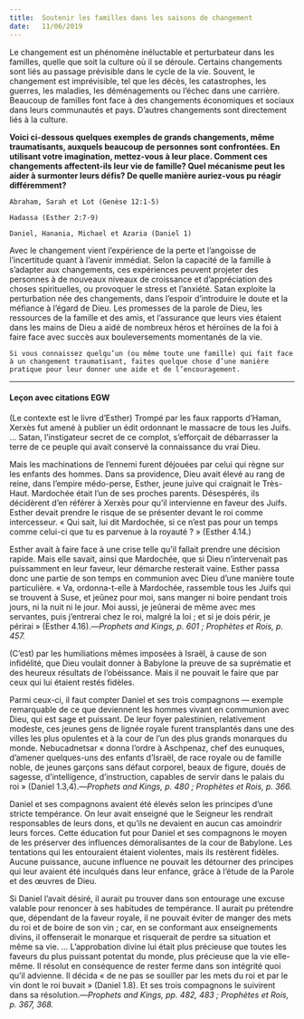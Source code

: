 ```yaml
---
title:  Soutenir les familles dans les saisons de changement
date:   11/06/2019
---
```


Le changement est un phénomène inéluctable et perturbateur dans les familles, quelle que soit la culture où il se déroule. Certains changements sont liés au passage prévisible dans le cycle de la vie. Souvent, le changement est imprévisible, tel que les décès, les catastrophes, les guerres, les maladies, les déménagements ou l’échec dans une carrière. Beaucoup de familles font face à des changements économiques et sociaux dans leurs communautés et pays. D’autres changements sont directement liés à la culture.

**Voici ci-dessous quelques exemples de grands changements, même traumatisants, auxquels beaucoup de personnes sont confrontées. En utilisant votre imagination, mettez-vous à leur place. Comment ces changements affectent-ils leur vie de famille? Quel mécanisme peut les aider à surmonter leurs défis? De quelle manière auriez-vous pu réagir différemment?**

`Abraham, Sarah et Lot (Genèse 12:1-5)`

`Hadassa (Esther 2:7-9)`

`Daniel, Hanania, Michael et Azaria (Daniel 1)`

Avec le changement vient l’expérience de la perte et l’angoisse de l’incertitude quant à l’avenir immédiat. Selon la capacité de la famille à s’adapter aux changements, ces expériences peuvent projeter des personnes à de nouveaux niveaux de croissance et d’appréciation des choses spirituelles, ou provoquer le stress et l’anxiété. Satan exploite la perturbation née des changements, dans l’espoir d’introduire le doute et la méfiance à l’égard de Dieu. Les promesses de la parole de Dieu, les ressources de la famille et des amis, et l’assurance que leurs vies étaient dans les mains de Dieu a aidé de nombreux héros et héroïnes de la foi à faire face avec succès aux bouleversements momentanés de la vie.

`Si vous connaissez quelqu’un (ou même toute une famille) qui fait face à un changement traumatisant, faites quelque chose d’une manière pratique pour leur donner une aide et de l’encouragement.` 

---

#### Leçon avec citations EGW

(Le contexte est le livre d’Esther) Trompé par les faux rapports d’Haman, Xerxès fut amené à publier un édit ordonnant le massacre de tous les Juifs. … Satan, l’instigateur secret de ce complot, s’efforçait de débarrasser la terre de ce peuple qui avait conservé la connaissance du vrai Dieu.

Mais les machinations de l’ennemi furent déjouées par celui qui règne sur les enfants des hommes. Dans sa providence, Dieu avait élevé au rang de reine, dans l’empire médo-perse, Esther, jeune juive qui craignait le Très-Haut. Mardochée était l’un de ses proches parents. Désespérés, ils décidèrent d’en référer à Xerxès pour qu’il intervienne en faveur des Juifs. Esther devait prendre le risque de se présenter devant le roi comme intercesseur. « Qui sait, lui dit Mardochée, si ce n’est pas pour un temps comme celui-ci que tu es parvenue à la royauté ? » (Esther 4.14.)

Esther avait à faire face à une crise telle qu’il fallait prendre une décision rapide. Mais elle savait, ainsi que Mardochée, que si Dieu n’intervenait pas puissamment en leur faveur, leur démarche resterait vaine. Esther passa donc une partie de son temps en communion avec Dieu d’une manière toute particulière. « Va, ordonna-t-elle à Mardochée, rassemble tous les Juifs qui se trouvent à Suse, et jeûnez pour moi, sans manger ni boire pendant trois jours, ni la nuit ni le jour. Moi aussi, je jeûnerai de même avec mes servantes, puis j’entrerai chez le roi, malgré la loi ; et si je dois périr, je périrai » (Esther 4.16).—_Prophets and Kings, p. 601 ; Prophètes et Rois, p. 457._

(C’est) par les humiliations mêmes imposées à Israël, à cause de son infidélité, que Dieu voulait donner à Babylone la preuve de sa suprématie et des heureux résultats de l’obéissance. Mais il ne pouvait le faire que par ceux qui lui étaient restés fidèles.

Parmi ceux-ci, il faut compter Daniel et ses trois compagnons — exemple remarquable de ce que deviennent les hommes vivant en communion avec Dieu, qui est sage et puissant. De leur foyer palestinien, relativement modeste, ces jeunes gens de lignée royale furent transplantés dans une des villes les plus opulentes et à la cour de l’un des plus grands monarques du monde. Nebucadnetsar « donna l’ordre à Aschpenaz, chef des eunuques, d’amener quelques-uns des enfants d’Israël, de race royale ou de famille noble, de jeunes garçons sans défaut corporel, beaux de figure, doués de sagesse, d’intelligence, d’instruction, capables de servir dans le palais du roi » (Daniel 1.3,4).—_Prophets and Kings, p. 480 ; Prophètes et Rois, p. 366._

Daniel et ses compagnons avaient été élevés selon les principes d’une stricte tempérance. On leur avait enseigné que le Seigneur les rendrait responsables de leurs dons, et qu’ils ne devaient en aucun cas amoindrir leurs forces. Cette éducation fut pour Daniel et ses compagnons le moyen de les préserver des influences démoralisantes de la cour de Babylone. Les tentations qui les entouraient étaient violentes, mais ils restèrent fidèles. Aucune puissance, aucune influence ne pouvait les détourner des principes qui leur avaient été inculqués dans leur enfance, grâce à l’étude de la Parole et des œuvres de Dieu.

Si Daniel l’avait désiré, il aurait pu trouver dans son entourage une excuse valable pour renoncer à ses habitudes de tempérance. Il aurait pu prétendre que, dépendant de la faveur royale, il ne pouvait éviter de manger des mets du roi et de boire de son vin ; car, en se conformant aux enseignements divins, il offenserait le monarque et risquerait de perdre sa situation et même sa vie. … L’approbation divine lui était plus précieuse que toutes les faveurs du plus puissant potentat du monde, plus précieuse que la vie elle-même. Il résolut en conséquence de rester ferme dans son intégrité quoi qu’il advienne. Il décida « de ne pas se souiller par les mets du roi et par le vin dont le roi buvait » (Daniel 1.8). Et ses trois compagnons le suivirent dans sa résolution.—_Prophets and Kings, pp. 482, 483 ; Prophètes et Rois, p. 367, 368._
